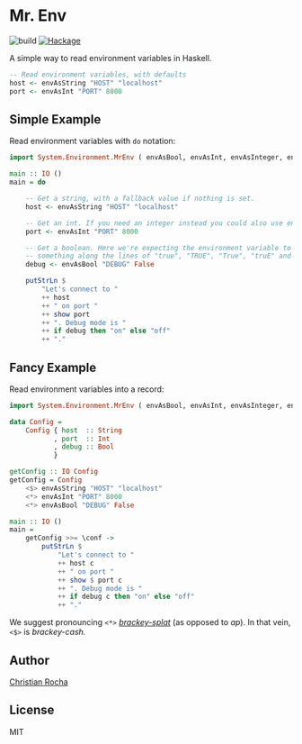 # Mr. Env

![build][action-badge] [![Hackage][hackage-shield]][hackage]

[action-badge]: https://github.com/meowgorithm/mr-env/workflows/build/badge.svg
[hackage]: http://hackage.haskell.org/package/mr-env
[hackage-shield]: https://img.shields.io/hackage/v/mr-env.svg?style=flat&color=blueviolet

A simple way to read environment variables in Haskell.

```haskell
-- Read environment variables, with defaults
host <- envAsString "HOST" "localhost"
port <- envAsInt "PORT" 8000
```

## Simple Example

Read environment variables with `do` notation:

```haskell
import System.Environment.MrEnv ( envAsBool, envAsInt, envAsInteger, envAsString )

main :: IO ()
main = do

    -- Get a string, with a fallback value if nothing is set.
    host <- envAsString "HOST" "localhost"

    -- Get an int. If you need an integer instead you could also use envAsInteger.
    port <- envAsInt "PORT" 8000

    -- Get a boolean. Here we're expecting the environment variable to reading
    -- something along the lines of "true", "TRUE", "True", "truE" and so on.
    debug <- envAsBool "DEBUG" False

    putStrLn $
        "Let's connect to "
        ++ host
        ++ " on port "
        ++ show port
        ++ ". Debug mode is "
        ++ if debug then "on" else "off"
        ++ "."
```

## Fancy Example

Read environment variables into a record:

```haskell
import System.Environment.MrEnv ( envAsBool, envAsInt, envAsInteger, envAsString )

data Config =
    Config { host  :: String
           , port  :: Int
           , debug :: Bool
           }

getConfig :: IO Config
getConfig = Config
    <$> envAsString "HOST" "localhost"
    <*> envAsInt "PORT" 8000
    <*> envAsBool "DEBUG" False

main :: IO ()
main =
    getConfig >>= \conf ->
        putStrLn $
            "Let's connect to "
            ++ host c
            ++ " on port "
            ++ show $ port c
            ++ ". Debug mode is "
            ++ if debug c then "on" else "off"
            ++ "."
```

We suggest pronouncing `<*>` _[brackey-splat][1]_ (as
opposed to _ap_). In that vein, `<$>` is _brackey-cash._

[1]: https://www.reddit.com/r/haskell/comments/241jcm/how_do_you_say/

## Author

[Christian Rocha](https://github.com/meowgorithm)

## License

MIT
